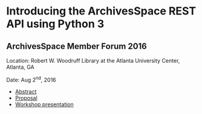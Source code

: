 

# Introducing the ArchivesSpace REST API using Python 3

## ArchivesSpace Member Forum 2016

Location: Robert W. Woodruff Library at the Atlanta University Center, Atlanta, GA 

Date: Aug 2<sup>nd</sup>, 2016

+ [Abstract](Abstract.html)
+ [Proposal](ArchivesSpace-API-Proposal.html)
+ [Workshop presentation](00-ArchivesSpace-API-Workshop.html)


